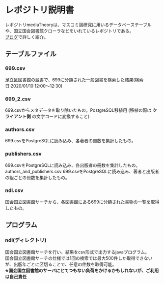 # レポジトリ説明書
レポジトリmediaTheoryは、マスコミ論研究に用いるデータベーステーブルや、国立国会図書館クローラなどをいれているレポジトリである。  
[ブログ](https://masukomi.hatenablog.jp/archive/category/%E3%83%9E%E3%82%B9%E3%82%B3%E3%83%9F%E8%AB%96%E3%81%AE%E4%B8%BB%E8%A6%81%E3%81%AA%E6%9B%B8%E7%89%A9%E3%82%92%E8%AA%BF%E3%81%B9%E3%81%A6%E3%81%BF%E3%81%9F)で詳しく紹介。

## テーブルファイル

### 699.csv
足立区図書館の蔵書で、699に分類された一般図書を検索した結果(検索日:2020/01/10 12:00～12:30)  

### 699_2.csv
699.csvからメタデータを取り除いたもの。PostgreSQL移植用 (移植の際は **クライアント側** の文字コードに変換すること)  

### authors.csv 
699.csvをPostgreSQLに読み込み、各著者の冊数を集計したもの。  

### publishers.csv 
699.csvをPostgreSQLに読み込み、各出版者の冊数を集計したもの。  
authors_and_publishers.csv 699.csvをPostgreSQLに読み込み、著者と出版者の組ごとの冊数を集計したもの。

### ndl.csv
国会国立図書館サーチから、各図書館にある699に分類された書物の一覧を取得したもの。

## プログラム

### ndl(ディレクトリ)
国会国立図書館サーチを行い、結果をcsv形式で出力するjavaプログラム。  
国会国立図書館サーチの仕様では1回の検索では最大500件しか取得できないが、出版年ごとに区切ることで、任意の件数を取得可能。  
**※国会国立図書館のサーバにとてつもない負荷をかけるかもしれないが、ご利用は自己責任**
